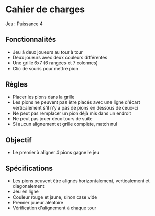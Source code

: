 # Cahier de charges

Jeu : Puissance 4

## Fonctionnalités

- Jeu à deux joueurs au tour à tour
- Deux joueurs avec deux couleurs différentes
- Une grille 6x7 (6 rangées et 7 colonnes)
- Clic de souris pour mettre pion

## Règles

- Placer les pions dans la grille
- Les pions ne peuvent pas être placés avec une ligne d'écart verticalement s'il n'y a pas de pions en dessous de ceux-ci
- Ne peut pas remplacer un pion déjà mis dans un endroit
- Ne peut pas jouer deux tours de suite
- Si aucun alignement et grille complète, match nul

## Objectif

- Le premier à aligner 4 pions gagne le jeu 

## Spécifications

- Les pions peuvent être alignés horizontalement, verticalement et diagonalement
- Jeu en ligne
- Couleur rouge et jaune, sinon case vide
- Premier joueur aléatoire
- Vérification d'alignement à chaque tour
